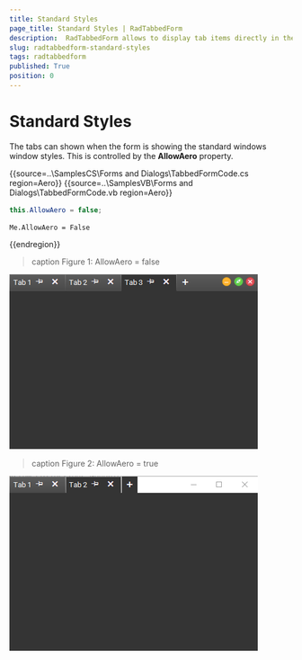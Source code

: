 ```yaml
---
title: Standard Styles
page_title: Standard Styles | RadTabbedForm
description:  RadTabbedForm allows to display tab items directly in the title bar  
slug: radtabbedform-standard-styles
tags: radtabbedform
published: True
position: 0
---
```


# Standard Styles

The tabs can shown when the form is showing the standard windows window styles. This is controlled by the __AllowAero__ property. 


{{source=..\SamplesCS\Forms and Dialogs\TabbedFormCode.cs region=Aero}} 
{{source=..\SamplesVB\Forms and Dialogs\TabbedFormCode.vb region=Aero}}
````C#
this.AllowAero = false;

````
````VB.NET
Me.AllowAero = False

```` 

{{endregion}} 


>caption Figure 1: AllowAero = false

![radtabbedform-standard-styles001](images/radtabbedform-standard-styles001.png)

>caption Figure 2: AllowAero = true

![radtabbedform-standard-styles002](images/radtabbedform-standard-styles002.png)
